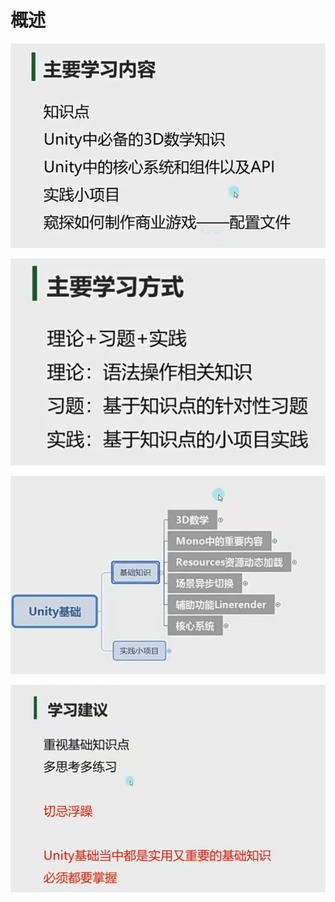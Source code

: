 # 概述

![b05d5cb318001a71b938aa3837dac4e3.png](image/b05d5cb318001a71b938aa3837dac4e3.png)

![621e99c1b8d2a507ff1c35f88bd76b34.png](image/621e99c1b8d2a507ff1c35f88bd76b34.png)

![166ab65c6bf7a7ba9adf39bc8848beca.png](image/166ab65c6bf7a7ba9adf39bc8848beca.png)

![229187c146865ed723c86b14d355f462.png](image/229187c146865ed723c86b14d355f462.png)
